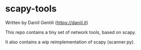 # scapy-tools

Written by Daniil Gentili (https://daniil.it)

This repo contains a tiny set of network tools, based on scapy.

It also contains a wip reimplementation of scapy (scanner.py).